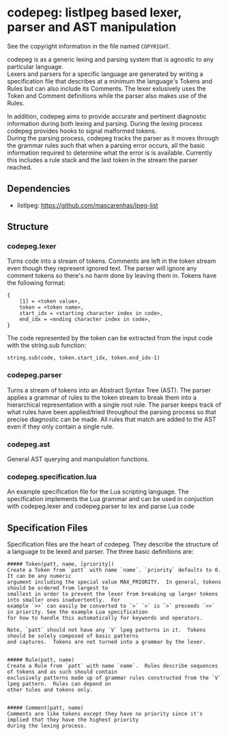 codepeg: listlpeg based lexer, parser and AST manipulation
======================================================================
See the copyright information in the file named `COPYRIGHT`.


codepeg is as a generic lexing and parsing system that is agnostic to any particular language.  
Lexers and parsers for a specific language are generated by writing a specification file that describes 
at a minimum the language's Tokens and Rules but can also include its Comments.  The lexer exlusively uses 
the Token and Comment definitions while the parser also makes use of the Rules.

In addition, codepeg aims to provide accurate and pertinent diagnostic information during both 
lexing and parsing.  During the lexing process codepeg provides hooks to signal malformed tokens.  
During the parsing process, codepeg tracks the parser as it moves through the grammar rules such that when 
a parsing error occurs, all the basic information required to determine what the error is is available.  Currently 
this includes a rule stack and the last token in the stream the parser reached.




Dependencies
-----------

* listlpeg: https://github.com/mascarenhas/lpeg-list


Structure
--------

### codepeg.lexer
Turns code into a stream of tokens.  Comments are left in the token stream even though they 
represent ignored text.  The parser will ignore any comment tokens so there's no harm done by 
leaving them in.  Tokens have the following format:


	{
		[1] = <token value>,
		token = <token name>,
		start_idx = <starting character index in code>,
		end_idx = <ending character index in code>,
	}
	
The code represented by the token can be extracted from the input code with the string.sub function:
	
	string.sub(code, token.start_idx, token.end_idx-1)
	

### codepeg.parser
Turns a stream of tokens into an Abstract Syntax Tree (AST).  The parser applies a grammar of rules to 
the token stream to break them into a hierarchical representation with a single root rule.  The parser 
keeps track of what rules have been applied/tried throughout the parsing process so that precise diagnostic
can be made.  All rules that match are added to the AST even if they only contain a single rule.


### codepeg.ast
General AST querying and manipulation functions.

### codepeg.specification.lua
An example specification file for the Lua scripting language.  The specification implements the Lua grammar and 
can be used in conjuction with codepeg.lexer and codepeg.parser to lex and parse Lua code


Specification Files
--------
Specification files are the heart of codepeg.  They describe the structure of a language to be lexed and parser.  The 
three basic definitions are:
	
	##### Token(patt, name, [priority])
	Create a Token from `patt` with name `name`. `priority` defaults to 0.  It can be any numeric 
	argument including the special value MAX_PRIORITY.  In general, tokens should be ordered from largest to 
	smallest in order to prevent the lexer from breaking up larger tokens into smaller ones inadvertently.  For 
	example `>>` can easily be converted to `>` `>` is `>` preceeds `>>` in priority. See the example Lua specification 
	for how to handle this automatically for keywords and operators.
	
	Note, `patt` should not have any `V` lpeg patterns in it.  Tokens should be solely composed of basic patterns 
	and captures.  Tokens are not turned into a grammar by the lexer.
	
	
	##### Rule(patt, name)
	Create a Rule from `patt` with name `name`.  Rules describe sequences of tokens and as such should contain 
	exclusively patterns made up of grammar rules constructed from the `V` lpeg pattern.  Rules can depend on 
	other tules and tokens only.
	
	
	##### Comment(patt, name)
	Comments are like tokens except they have no priority since it's implied that they have the highest priority 
	during the lexing process.
	
	